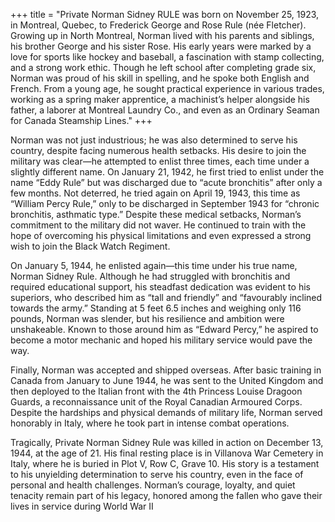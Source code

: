 +++
title = "Private Norman Sidney RULE was born on November 25, 1923, in Montreal, Quebec, to Frederick George and Rose Rule (née Fletcher). Growing up in North Montreal, Norman lived with his parents and siblings, his brother George and his sister Rose. His early years were marked by a love for sports like hockey and baseball, a fascination with stamp collecting, and a strong work ethic. Though he left school after completing grade six, Norman was proud of his skill in spelling, and he spoke both English and French. From a young age, he sought practical experience in various trades, working as a spring maker apprentice, a machinist’s helper alongside his father, a laborer at Montreal Laundry Co., and even as an Ordinary Seaman for Canada Steamship Lines."
+++


Norman was not just industrious; he was also determined to serve his country, despite facing numerous health setbacks. His desire to join the military was clear—he attempted to enlist three times, each time under a slightly different name. On January 21, 1942, he first tried to enlist under the name “Eddy Rule” but was discharged due to “acute bronchitis” after only a few months. Not deterred, he tried again on April 19, 1943, this time as “William Percy Rule,” only to be discharged in September 1943 for “chronic bronchitis, asthmatic type.” Despite these medical setbacks, Norman’s commitment to the military did not waver. He continued to train with the hope of overcoming his physical limitations and even expressed a strong wish to join the Black Watch Regiment.

On January 5, 1944, he enlisted again—this time under his true name, Norman Sidney Rule. Although he had struggled with bronchitis and required educational support, his steadfast dedication was evident to his superiors, who described him as “tall and friendly” and “favourably inclined towards the army.” Standing at 5 feet 6.5 inches and weighing only 116 pounds, Norman was slender, but his resilience and ambition were unshakeable. Known to those around him as “Edward Percy,” he aspired to become a motor mechanic and hoped his military service would pave the way.

Finally, Norman was accepted and shipped overseas. After basic training in Canada from January to June 1944, he was sent to the United Kingdom and then deployed to the Italian front with the 4th Princess Louise Dragoon Guards, a reconnaissance unit of the Royal Canadian Armoured Corps. Despite the hardships and physical demands of military life, Norman served honorably in Italy, where he took part in intense combat operations.

Tragically, Private Norman Sidney Rule was killed in action on December 13, 1944, at the age of 21. His final resting place is in Villanova War Cemetery in Italy, where he is buried in Plot V, Row C, Grave 10. His story is a testament to his unyielding determination to serve his country, even in the face of personal and health challenges. Norman’s courage, loyalty, and quiet tenacity remain part of his legacy, honored among the fallen who gave their lives in service during World War II
